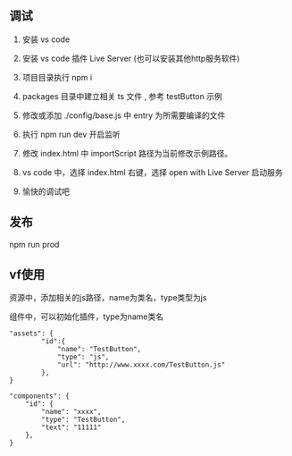 ## 调试

1. 安装 vs code 

2. 安装 vs code 插件 Live Server (也可以安装其他http服务软件)

3. 项目目录执行 npm i

4. packages 目录中建立相关 ts 文件 , 参考 testButton 示例

3. 修改或添加 ./config/base.js 中 entry 为所需要编译的文件

3. 执行 npm run dev 开启监听

4. 修改 index.html 中 importScript 路径为当前修改示例路径。

5. vs code 中，选择 index.html 右键，选择 open with Live Server 启动服务

6. 愉快的调试吧

## 发布

npm run prod

## vf使用

资源中，添加相关的js路径，name为类名，type类型为js

组件中，可以初始化插件，type为name类名

```
"assets": {
        "id":{
            "name": "TestButton",
            "type": "js",
            "url": "http://www.xxxx.com/TestButton.js"
        },
}

"components": {
    "id": {
        "name": "xxxx",
        "type": "TestButton",
        "text": "11111"
    },
}
```